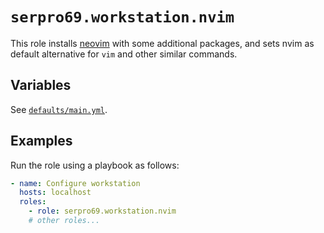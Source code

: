 # `serpro69.workstation.nvim`

This role installs [neovim](https://neovim.io/) with some additional packages, and sets nvim as default alternative for `vim` and other similar commands.

## Variables

See [`defaults/main.yml`](defaults/main.yml).

## Examples

Run the role using a playbook as follows:

```yaml
- name: Configure workstation
  hosts: localhost
  roles:
    - role: serpro69.workstation.nvim
    # other roles...
```

